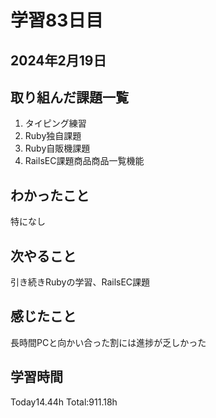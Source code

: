 # 学習83日目
## 2024年2月19日
## 取り組んだ課題一覧
1. タイピング練習
5. Ruby独自課題
6. Ruby自販機課題
7. RailsEC課題商品商品一覧機能
## わかったこと
特になし
## 次やること
引き続きRubyの学習、RailsEC課題
## 感じたこと
長時間PCと向かい合った割には進捗が乏しかった
## 学習時間
 Today14.44h
 Total:911.18h
